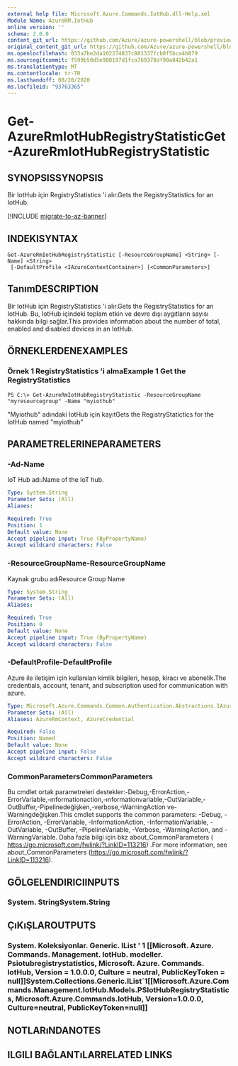 ```yaml
---
external help file: Microsoft.Azure.Commands.IotHub.dll-Help.xml
Module Name: AzureRM.IotHub
online version: ''
schema: 2.0.0
content_git_url: https://github.com/Azure/azure-powershell/blob/preview/src/ResourceManager/IotHub/Commands.IotHub/help/Get-AzureRmIotHubRegistryStatistic.md
original_content_git_url: https://github.com/Azure/azure-powershell/blob/preview/src/ResourceManager/IotHub/Commands.IotHub/help/Get-AzureRmIotHubRegistryStatistic.md
ms.openlocfilehash: 033a7be2da102274837c881337fcb8f5bca4b879
ms.sourcegitcommit: f599b50d5e980197d1fca769378df90a842b42a1
ms.translationtype: MT
ms.contentlocale: tr-TR
ms.lasthandoff: 08/20/2020
ms.locfileid: "93763365"
---
```

# <span data-ttu-id="ea315-101">Get-AzureRmIotHubRegistryStatistic</span><span class="sxs-lookup"><span data-stu-id="ea315-101">Get-AzureRmIotHubRegistryStatistic</span></span>

## <span data-ttu-id="ea315-102">SYNOPSIS</span><span class="sxs-lookup"><span data-stu-id="ea315-102">SYNOPSIS</span></span>
<span data-ttu-id="ea315-103">Bir IotHub için RegistryStatistics 'i alır.</span><span class="sxs-lookup"><span data-stu-id="ea315-103">Gets the RegistryStatistics for an IotHub.</span></span>

[!INCLUDE [migrate-to-az-banner](../../includes/migrate-to-az-banner.md)]

## <span data-ttu-id="ea315-104">INDEKI</span><span class="sxs-lookup"><span data-stu-id="ea315-104">SYNTAX</span></span>

```
Get-AzureRmIotHubRegistryStatistic [-ResourceGroupName] <String> [-Name] <String>
 [-DefaultProfile <IAzureContextContainer>] [<CommonParameters>]
```

## <span data-ttu-id="ea315-105">Tanım</span><span class="sxs-lookup"><span data-stu-id="ea315-105">DESCRIPTION</span></span>
<span data-ttu-id="ea315-106">Bir IotHub için RegistryStatistics 'i alır.</span><span class="sxs-lookup"><span data-stu-id="ea315-106">Gets the RegistryStatistics for an IotHub.</span></span>
<span data-ttu-id="ea315-107">Bu, IotHub içindeki toplam etkin ve devre dışı aygıtların sayısı hakkında bilgi sağlar.</span><span class="sxs-lookup"><span data-stu-id="ea315-107">This provides information about the number of total, enabled and disabled devices in an IotHub.</span></span>

## <span data-ttu-id="ea315-108">ÖRNEKLERDEN</span><span class="sxs-lookup"><span data-stu-id="ea315-108">EXAMPLES</span></span>

### <span data-ttu-id="ea315-109">Örnek 1 RegistryStatistics 'i alma</span><span class="sxs-lookup"><span data-stu-id="ea315-109">Example 1 Get the RegistryStatistics</span></span>
```
PS C:\> Get-AzureRmIotHubRegistryStatistic -ResourceGroupName "myresourcegroup" -Name "myiothub"
```

<span data-ttu-id="ea315-110">"Myiothub" adındaki IotHub için kayıt</span><span class="sxs-lookup"><span data-stu-id="ea315-110">Gets the RegistryStatictics for the IotHub named "myiothub"</span></span>

## <span data-ttu-id="ea315-111">PARAMETRELERINE</span><span class="sxs-lookup"><span data-stu-id="ea315-111">PARAMETERS</span></span>

### <span data-ttu-id="ea315-112">-Ad</span><span class="sxs-lookup"><span data-stu-id="ea315-112">-Name</span></span>
<span data-ttu-id="ea315-113">IoT Hub adı.</span><span class="sxs-lookup"><span data-stu-id="ea315-113">Name of the IoT hub.</span></span> 

```yaml
Type: System.String
Parameter Sets: (All)
Aliases: 

Required: True
Position: 1
Default value: None
Accept pipeline input: True (ByPropertyName)
Accept wildcard characters: False
```

### <span data-ttu-id="ea315-114">-ResourceGroupName</span><span class="sxs-lookup"><span data-stu-id="ea315-114">-ResourceGroupName</span></span>
<span data-ttu-id="ea315-115">Kaynak grubu adı</span><span class="sxs-lookup"><span data-stu-id="ea315-115">Resource Group Name</span></span>

```yaml
Type: System.String
Parameter Sets: (All)
Aliases: 

Required: True
Position: 0
Default value: None
Accept pipeline input: True (ByPropertyName)
Accept wildcard characters: False
```

### <span data-ttu-id="ea315-116">-DefaultProfile</span><span class="sxs-lookup"><span data-stu-id="ea315-116">-DefaultProfile</span></span>
<span data-ttu-id="ea315-117">Azure ile iletişim için kullanılan kimlik bilgileri, hesap, kiracı ve abonelik.</span><span class="sxs-lookup"><span data-stu-id="ea315-117">The credentials, account, tenant, and subscription used for communication with azure.</span></span>

```yaml
Type: Microsoft.Azure.Commands.Common.Authentication.Abstractions.IAzureContextContainer
Parameter Sets: (All)
Aliases: AzureRmContext, AzureCredential

Required: False
Position: Named
Default value: None
Accept pipeline input: False
Accept wildcard characters: False
```

### <span data-ttu-id="ea315-118">CommonParameters</span><span class="sxs-lookup"><span data-stu-id="ea315-118">CommonParameters</span></span>
<span data-ttu-id="ea315-119">Bu cmdlet ortak parametreleri destekler:-Debug,-ErrorAction,-ErrorVariable,-ınformationaction,-ınformationvariable,-OutVariable,-OutBuffer,-Pipelinedeğişken,-verbose,-WarningAction ve-Warningdeğişken.</span><span class="sxs-lookup"><span data-stu-id="ea315-119">This cmdlet supports the common parameters: -Debug, -ErrorAction, -ErrorVariable, -InformationAction, -InformationVariable, -OutVariable, -OutBuffer, -PipelineVariable, -Verbose, -WarningAction, and -WarningVariable.</span></span> <span data-ttu-id="ea315-120">Daha fazla bilgi için bkz about_CommonParameters ( https://go.microsoft.com/fwlink/?LinkID=113216) .</span><span class="sxs-lookup"><span data-stu-id="ea315-120">For more information, see about_CommonParameters (https://go.microsoft.com/fwlink/?LinkID=113216).</span></span>

## <span data-ttu-id="ea315-121">GÖLGELENDIRICI</span><span class="sxs-lookup"><span data-stu-id="ea315-121">INPUTS</span></span>

### <span data-ttu-id="ea315-122">System. String</span><span class="sxs-lookup"><span data-stu-id="ea315-122">System.String</span></span>

## <span data-ttu-id="ea315-123">ÇıKıŞLAR</span><span class="sxs-lookup"><span data-stu-id="ea315-123">OUTPUTS</span></span>

### <span data-ttu-id="ea315-124">System. Koleksiyonlar. Generic. IList ' 1 [[Microsoft. Azure. Commands. Management. IotHub. modeller. Psiotubregistrystatistics, Microsoft. Azure. Commands. IotHub, Version = 1.0.0.0, Culture = neutral, PublicKeyToken = null]]</span><span class="sxs-lookup"><span data-stu-id="ea315-124">System.Collections.Generic.IList\`1[[Microsoft.Azure.Commands.Management.IotHub.Models.PSIotHubRegistryStatistics, Microsoft.Azure.Commands.IotHub, Version=1.0.0.0, Culture=neutral, PublicKeyToken=null]]</span></span>

## <span data-ttu-id="ea315-125">NOTLARıNDA</span><span class="sxs-lookup"><span data-stu-id="ea315-125">NOTES</span></span>

## <span data-ttu-id="ea315-126">ILGILI BAĞLANTıLAR</span><span class="sxs-lookup"><span data-stu-id="ea315-126">RELATED LINKS</span></span>

